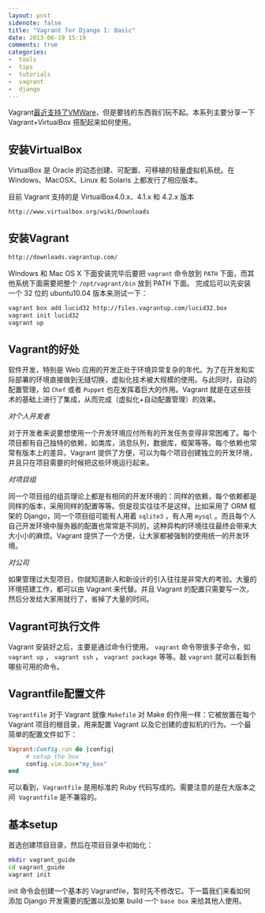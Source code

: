 ```yaml
---
layout: post
sidenote: false
title: "Vagrant for Django I: Basic"
date: 2013-06-19 15:19
comments: true
categories:
-  tools
-  tips
-  tutorials
-  vagrant
-  django
---
```


Vagrant[最近支持了VMWare](http://www.vagrantup.com/vmware)，但是要钱的东西我们玩不起。本系列主要分享一下 Vagrant+VirtualBox 搭配起来如何使用。

安装VirtualBox
---------------

VirtualBox 是 Oracle 的动态创建、可配置、可移植的轻量虚拟机系统。在 Windows、MacOSX、Linux 和 Solaris 上都发行了相应版本。

目前 Vagrant 支持的是 VirtualBox4.0.x、4.1.x 和 4.2.x 版本

```bash
http://www.virtualbox.org/wiki/Downloads
```

安装Vagrant
------------

```bash
http://downloads.vagrantup.com/
```

Windows 和 Mac OS X 下面安装完毕后要把 `vagrant` 命令放到 `PATH` 下面，而其他系统下面需要把整个 `/opt/vagrant/bin` 放到 PATH 下面。
完成后可以先安装一个 32 位的 ubuntu10.04 版本来测试一下：

```bash
vagrant box add lucid32 http://files.vagrantup.com/lucid32.box
vagrant init lucid32
vagrant up
```

Vagrant的好处
------------

软件开发，特别是 Web 应用的开发正处于环境异常复杂的年代。为了在开发和实际部署的环境直接做到无缝切换，虚拟化技术被大规模的使用。与此同时，自动的配置管理，如 `Chef` 或者 `Puppet` 也在发挥着巨大的作用。Vagrant 就是在这些技术的基础上进行了集成，从而完成（虚拟化+自动配置管理）的效果。

*对个人开发者*

对于开发者来说要想使用一个开发环境应付所有的开发任务变得非常困难了。每个项目都有自己独特的依赖，如类库，消息队列，数据库，框架等等。每个依赖也常常有版本上的差异。Vagrant 提供了方便，可以为每个项目创建独立的开发环境，并且只在项目需要的时候把这些环境运行起来。

*对项目组*

同一个项目组的组员理论上都是有相同的开发环境的：同样的依赖，每个依赖都是同样的版本，采用同样的配置等等。但是现实往往不是这样。比如采用了 ORM 框架的 Django，同一个项目组可能有人用着 `sqlite3` ，有人用 `mysql` 。而且每个人自己开发环境中服务器的配置也常常是不同的。这种异构的环境往往最终会带来大大小小的麻烦。Vagrant 提供了一个方便，让大家都被强制的使用统一的开发环境。

*对公司*

如果管理过大型项目，你就知道新人和新设计的引入往往是非常大的考验。大量的环境搭建工作，都可以由 Vagrant 来代替。并且 Vagrant 的配置只需要写一次，然后分发给大家用就行了，省掉了大量的时间。

Vagrant可执行文件
----------------

Vagrant 安装好之后，主要是通过命令行使用。 `vagrant` 命令带很多子命令，如 `vagrant up` ， `vagrant ssh` ， `vagrant package` 等等。敲 `vagrant` 就可以看到有哪些可用的命令。

Vagrantfile配置文件
------------------

`Vagrantfile` 对于 Vagrant 就像 `Makefile` 对 Make 的作用一样：它被放置在每个 Vagrant 项目的根目录，用来配置 Vagrant 以及它创建的虚拟机的行为。一个最简单的配置文件如下：

```ruby
Vagrant:Config.run do |config|
     # setup the box
     config.vim.box="my_box"
end
```

可以看到，`Vagrantfile` 是用标准的 Ruby 代码写成的。需要注意的是在大版本之间` Vagrantfile` 是不兼容的。

基本setup
---------

首选创建项目目录，然后在项目目录中初始化：

```bash
mkdir vagrant_guide
cd vagrant_guide
vagrant init
```

init 命令会创建一个基本的 Vagrantfile，暂时先不修改它。下一篇我们来看如何添加 Django 开发需要的配置以及如果 build 一个 `base box` 来给其他人使用。
